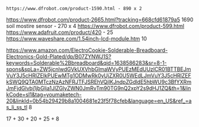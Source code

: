 	https://www.dfrobot.com/product-1590.html - 890 x 2
https://www.dfrobot.com/product-2665.html?tracking=668cfd61879a5 1690
soil mostire sensor - 270 x 4
	https://www.dfrobot.com/product-599.html
https://www.adafruit.com/product/420 - 25
https://www.waveshare.com/1.54inch-lcd-module.htm 10

https://www.amazon.com/ElectroCookie-Solderable-Breadboard-Electronics-Gold-Plated/dp/B07ZYNWJ1S?keywords=Solderable%2Bbreadboard&qid=1638586283&sr=8-1-spons&spLa=ZW5jcnlwdGVkUXVhbGlmaWVyPUEzMEdUUzlCR01BTTBEJmVuY3J5cHRlZElkPUEwMTg1ODMwRk0yUjZXR0U5WEdLJmVuY3J5cHRlZEFkSWQ9QTA0MTczNzAzNFRJTFJSREhVQjlKJndpZGdldE5hbWU9c3BfYXRmJmFjdGlvbj1jbGlja1JlZGlyZWN0JmRvTm90TG9nQ2xpY2s9dHJ1ZQ&th=1&linkCode=sl1&tag=youmaketech-20&linkId=0b54b29429b8a1004681e23f5f78cfeb&language=en_US&ref_=as_li_ss_tl 8 

 17 + 30 + 20 + 25 + 8
